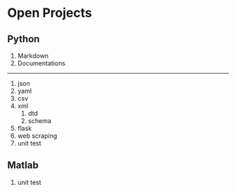 Open Projects
=============
Python
------
1. Markdown
1. Documentations
---
1. json
1. yaml
1. csv
1. xml
    1. dtd
    1. schema
1. flask
1. web scraping
1. unit test

Matlab
------
1. unit test
